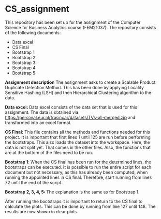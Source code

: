 # CS_assignment

This repository has been set up for the assignment of the Computer Science for Business Analytics course (FEM21037). The repository consists of the following documents:
- Data excel
- CS Final
- Bootstrap 1
- Bootstrap 2
- Bootstrap 3
- Bootstrap 4
- Bootstrap 5

**Assignment description**
The assignment asks to create a Scalable Product Duplicate Detection Method. This has been done by applying Locality Sensitive Hashing (LSH) and then Hierarchical Clustering algorithm to the data. 


**Data excel:**
  Data excel consists of the data set that is used for this assignment. The data is obtained via https://personal.eur.nl/frasincar/datasets/TVs-all-merged.zip and transformed into an excel format. 
  
**CS Final:**
This file contains all the methods and functions needed for this project. It is important that first lines 1 until 125 are run before performing the bootstraps. This also loads the dataset into the workspace. Here, the data is not split yet. That comes in the other files. Also, the functions that are at the bottom of the files need to be run. 

**Bootstrap 1**:
When the CS final has been run for the determined lines, the bootstraps can be executed. It is possible to run the entire script for each document but not necessary, as this has already been computed, when running the appointed lines in CS final. Therefore, start running from lines 72 until the end of the script. 

**Bootstrap 2, 3, 4, 5:**
The explanation is the same as for Bootstrap 1.

After running the bootstraps it is important to return to the CS final to calculate the plots. This can be done by running from line 127 until 148. The results are now shown in clear plots.
